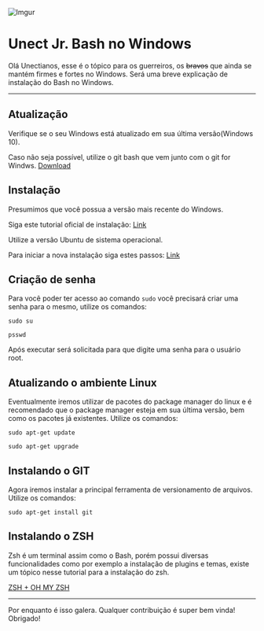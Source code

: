 ![Imgur](https://i.imgur.com/Z4EzwWF.png)
# Unect Jr. Bash no Windows

Olá Unectianos, esse é o tópico para os guerreiros, os ~~bravos~~ que ainda se mantém firmes e fortes no Windows. Será uma breve explicação de instalação do Bash no Windows.

---

## Atualização

Verifique se o seu Windows está atualizado em sua última versão(Windows 10). 

Caso não seja possível, utilize o git bash que vem junto com o git for Windws. [Download](https://git-scm.com/downloads)

## Instalação

Presumimos que você possua a versão mais recente do Windows.

Siga este tutorial oficial de instalação: [Link](https://docs.microsoft.com/en-us/windows/wsl/install-win10)

Utilize a versão Ubuntu de sistema operacional.

Para iniciar a nova instalação siga estes passos: [Link](https://docs.microsoft.com/en-us/windows/wsl/initialize-distro)

## Criação de senha

Para você poder ter acesso ao comando ```sudo``` você precisará criar uma senha para o mesmo, utilize os comandos:
```
sudo su

psswd
```

Após executar será solicitada para que digite uma senha para o usuário root.

## Atualizando o ambiente Linux

Eventualmente iremos utilizar de pacotes do package manager do linux e é recomendado que o package manager esteja em sua última versão, bem como os pacotes já existentes. Utilize os comandos: 
```
sudo apt-get update

sudo apt-get upgrade
```

## Instalando o GIT

Agora iremos instalar a principal ferramenta de versionamento de arquivos. Utilize os comandos: 
```
sudo apt-get install git
```

## Instalando o ZSH 

Zsh é um terminal assim como o Bash, porém possui diversas funcionalidades como por exemplo a instalação de plugins e temas, existe um tópico nesse tutorial para a instalação do zsh.

[ZSH + OH MY ZSH](UNECT-ZSH.md)

---
Por enquanto é isso galera. Qualquer contribuição é super bem vinda!
Obrigado!